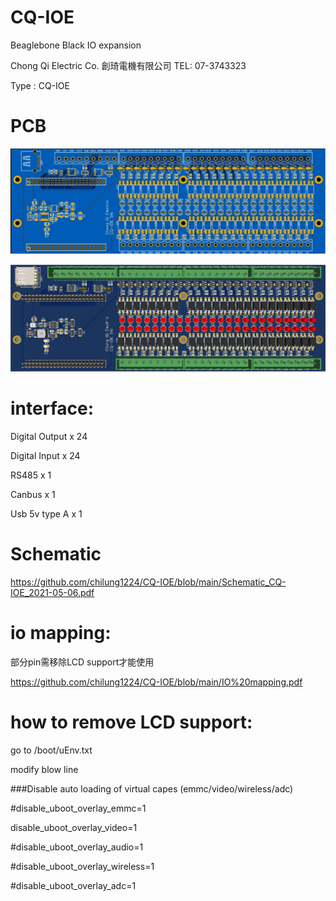 # CQ-IOE
Beaglebone Black IO expansion

Chong Qi Electric Co. 創琦電機有限公司
TEL: 07-3743323

Type :  CQ-IOE

# PCB

![image](https://github.com/chilung1224/CQ-IOE/blob/main/PCB_2D.jpg)

![image](https://github.com/chilung1224/CQ-IOE/blob/main/PCB_3D.jpg)

# interface:

Digital Output x 24

Digital Input x 24

RS485 x 1

Canbus x 1

Usb 5v type A x 1

# Schematic

https://github.com/chilung1224/CQ-IOE/blob/main/Schematic_CQ-IOE_2021-05-06.pdf

# io mapping:
  部分pin需移除LCD support才能使用
  
https://github.com/chilung1224/CQ-IOE/blob/main/IO%20mapping.pdf

# how to remove LCD support:
go to /boot/uEnv.txt

modify blow line

###Disable auto loading of virtual capes (emmc/video/wireless/adc)

#disable_uboot_overlay_emmc=1

disable_uboot_overlay_video=1

#disable_uboot_overlay_audio=1

#disable_uboot_overlay_wireless=1

#disable_uboot_overlay_adc=1

